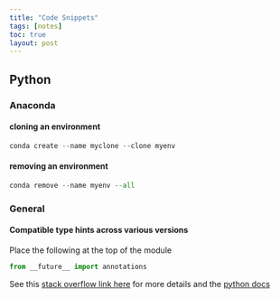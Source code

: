 ```yaml
---
title: "Code Snippets"
tags: [notes]
toc: true
layout: post
---
```


## Python

### Anaconda

#### cloning an environment

```python
conda create --name myclone --clone myenv
```
#### removing an environment

```python
conda remove --name myenv --all
```



### General

#### Compatible type hints across various versions
Place the following at the top of the module

```python
from __future__ import annotations
```
See this [stack overflow link here](https://stackoverflow.com/questions/63939138/is-there-a-way-to-use-python-3-9-type-hinting-in-its-previous-versions) for more details and the [python docs](https://docs.python.org/3/library/__future__.html)
